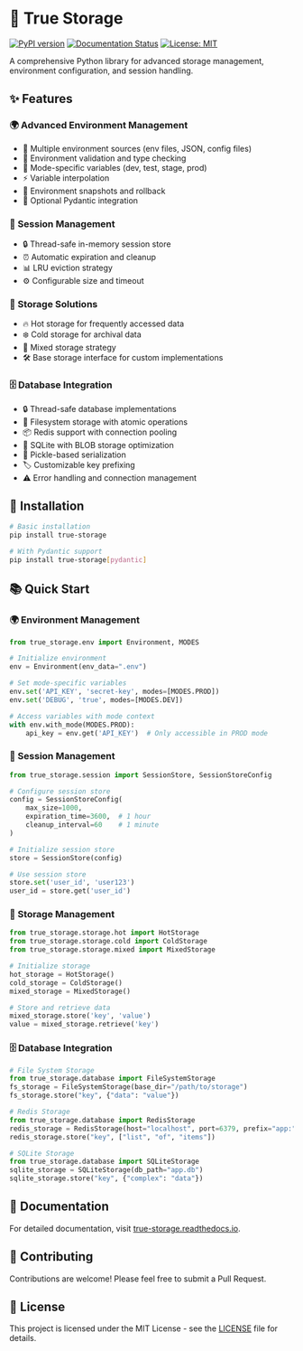 # 🚀 True Storage

[![PyPI version](https://badge.fury.io/py/true-storage.svg)](https://badge.fury.io/py/true-storage)
[![Documentation Status](https://readthedocs.org/projects/true-storage/badge/?version=latest)](https://true-storage.readthedocs.io/en/latest/?badge=latest)
[![License: MIT](https://img.shields.io/badge/License-MIT-yellow.svg)](https://opensource.org/licenses/MIT)

A comprehensive Python library for advanced storage management, environment configuration, and session handling.

## ✨ Features

### 🌍 Advanced Environment Management
- 📁 Multiple environment sources (env files, JSON, config files)
- 🔐 Environment validation and type checking
- 🔄 Mode-specific variables (dev, test, stage, prod)
- ⚡ Variable interpolation
- 📸 Environment snapshots and rollback
- 🔌 Optional Pydantic integration

### 🔄 Session Management
- 🔒 Thread-safe in-memory session store
- ⏰ Automatic expiration and cleanup
- 📊 LRU eviction strategy
- ⚙️ Configurable size and timeout

### 💾 Storage Solutions
- 🔥 Hot storage for frequently accessed data
- ❄️ Cold storage for archival data
- 🔄 Mixed storage strategy
- 🛠️ Base storage interface for custom implementations

### 🗄️ Database Integration
- 🔒 Thread-safe database implementations
- 📁 Filesystem storage with atomic operations
- 📦 Redis support with connection pooling
- 🎲 SQLite with BLOB storage optimization
- 🔄 Pickle-based serialization
- 🏷️ Customizable key prefixing
- ⚠️ Error handling and connection management

## 🚀 Installation

```bash
# Basic installation
pip install true-storage

# With Pydantic support
pip install true-storage[pydantic]
```

## 📚 Quick Start

### 🌍 Environment Management

```python
from true_storage.env import Environment, MODES

# Initialize environment
env = Environment(env_data=".env")

# Set mode-specific variables
env.set('API_KEY', 'secret-key', modes=[MODES.PROD])
env.set('DEBUG', 'true', modes=[MODES.DEV])

# Access variables with mode context
with env.with_mode(MODES.PROD):
    api_key = env.get('API_KEY')  # Only accessible in PROD mode
```

### 🔄 Session Management

```python
from true_storage.session import SessionStore, SessionStoreConfig

# Configure session store
config = SessionStoreConfig(
    max_size=1000,
    expiration_time=3600,  # 1 hour
    cleanup_interval=60    # 1 minute
)

# Initialize session store
store = SessionStore(config)

# Use session store
store.set('user_id', 'user123')
user_id = store.get('user_id')
```

### 💾 Storage Management

```python
from true_storage.storage.hot import HotStorage
from true_storage.storage.cold import ColdStorage
from true_storage.storage.mixed import MixedStorage

# Initialize storage
hot_storage = HotStorage()
cold_storage = ColdStorage()
mixed_storage = MixedStorage()

# Store and retrieve data
mixed_storage.store('key', 'value')
value = mixed_storage.retrieve('key')
```

### 🗄️ Database Integration

```python
# File System Storage
from true_storage.database import FileSystemStorage
fs_storage = FileSystemStorage(base_dir="/path/to/storage")
fs_storage.store("key", {"data": "value"})

# Redis Storage
from true_storage.database import RedisStorage
redis_storage = RedisStorage(host="localhost", port=6379, prefix="app:")
redis_storage.store("key", ["list", "of", "items"])

# SQLite Storage
from true_storage.database import SQLiteStorage
sqlite_storage = SQLiteStorage(db_path="app.db")
sqlite_storage.store("key", {"complex": "data"})
```

## 📖 Documentation

For detailed documentation, visit [true-storage.readthedocs.io](https://true-storage.readthedocs.io/).

## 🤝 Contributing

Contributions are welcome! Please feel free to submit a Pull Request.

## 📄 License

This project is licensed under the MIT License - see the [LICENSE](LICENSE.txt) file for details.
